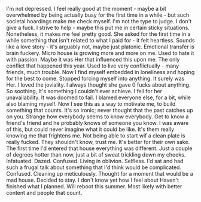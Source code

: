 I'm not depressed. I feel really good at the moment - maybe a bit overwhelmed by being actually busy for the first time in a while - but such societal hoardings make me check myself. I'm not the type to judge. I don't give a fuck. I strive to help - maybe this put me in certain sticky situations. Nonetheless, it makes me feel pretty good. 
She asked for the first time in a while something that isn't related to what I paid for - it felt heartless. Sounds like a love story - it's arguably not, maybe just platonic. Emotional transfer is brain fuckery.
Micro house is growing more and more on me. Used to hate it with passion. Maybe it was Her that influenced this upon me. The only conflict that happened this year. Used to live very conflictually - many friends, much trouble. Now I find myself embedded in loneliness and hoping for the best to come. Stopped forcing myself into anything. It surely was Her. I loved the joviality. I always thought she gave 0 fucks about anything. So soothing, It's something I couldn't ever achieve. I fell for her unavailability. It was doomed to fail. I blamed everyone else, for a bit, while also blaming myself. Now I see this as a way to motivate me, to build something that counts. 
It's so ironic; never thought that the past catches up on you. Strange how everybody seems to know everybody. Get to know a friend's friend and he probably knows of someone you know. I was aware of this, but could never imagine what it could be like. It's them really knowing me that frightens me. Not being able to start wif a clean plate is really fucked. They shouldn't know, trust me. It's better for their own sake.
The first time I'd entered that house everything was different. Just a couple of degrees hotter than now, just a bit of sweat trickling down my cheeks. Infatuated. Dazed. Confused. Living in oblivion. Selfless. I'd sat and had such a frugal talk about something that I'd think would be complicated. Confused. Cleaning up meticulously. Thought for a moment that would be a mad house. Decided to stay. I don't know yet how I feel about 
Haven't finished what I planned. Will reboot this summer. Most likely with better content and people that count. 
